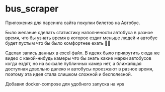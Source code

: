 # bus_scraper
Приложения для парсинга сайта покупки билетов на Автобус.

Было желание сделать статистику наполнености автобуса в разное время, что бы узнать время в которое 
ездит меньше людей и автобус будет пустым что бы было комфортнее ехать 🤔😎

Сделал запись данных в excel файл. В идеях было прикрутить сюда же
видео с какой-нибудь камеры что бы знать какие марки автобусов когда ездят, 
но на вокзале публичных камер нет, а ближайщая доступная довольно далеко 
и автобусы проезжают в разное время, поэтому эта идея стала слишком сложной и бесполезной.

Добавил docker-compose для удобного запуска на vps
